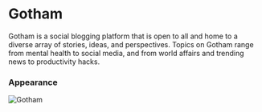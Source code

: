 # Gotham
Gotham is a social blogging platform that is open to all and home to a diverse array of stories, ideas, and perspectives.
Topics on Gotham range from mental health to social media, and from world affairs and trending news to productivity hacks. 
### Appearance



![Gotham](https://user-images.githubusercontent.com/84766329/198873070-442c05d0-1fdc-425b-b6e1-8e6b1ac13497.jpg)

